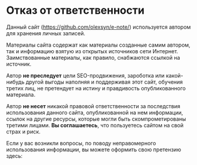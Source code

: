 # Отказ от ответственности

Данный сайт (<https://github.com/olexsyn/e-note/>) используется автором для хранения личных записей.

Материалы сайта содержат как материалы созданные самим автором, так и информацию взятую из открытых источников сети Интернет. Заимствованные материалы, как правило, снабжаются ссылкой на источник.   

Автор **не преследует** цели SEO-продвижения, зароботка или какой-нибудь другой выгоды наполняя и поддерживая этот сайт, обучения третих лиц, не претендует на истину и правдивость опубликованного материала.

Автор **не несет** никакой правовой ответственности за последствия использования данного сайта, опубликованной на нем информации, ссылок на другие ресурсы, которые могли быть скомпрометированы третими лицами. **Вы соглашаетесь**, что пользуетесь сайтом на свой страх и риск.

Если у вас возникли вопросы, по поводу неправомерного использования информации, вы можете оформить свою претензию здесь: 
